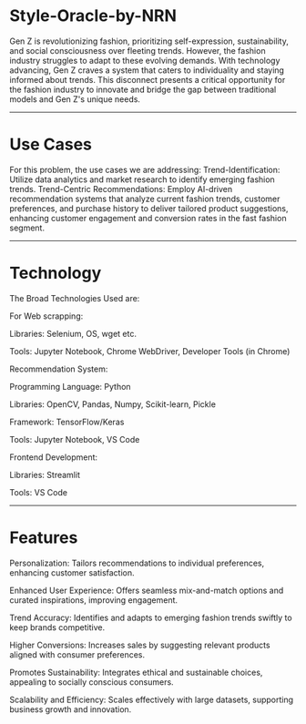 # Style-Oracle-by-NRN
Gen Z is revolutionizing fashion, prioritizing self-expression, sustainability, and social consciousness over fleeting trends. However, the fashion industry struggles to adapt to these evolving demands. With technology advancing, Gen Z craves a system that caters to individuality and staying informed about trends. This disconnect presents a critical opportunity for the fashion industry to innovate and bridge the gap between traditional models and Gen Z's unique needs.
***
# Use Cases
For this problem, the use cases we are addressing:
Trend-Identification: Utilize data analytics and market research to identify emerging fashion trends.
Trend-Centric Recommendations: Employ AI-driven recommendation systems that analyze current fashion trends, customer preferences, and purchase history to deliver tailored product suggestions, enhancing customer engagement and conversion rates in the fast fashion segment.
***
# Technology
The Broad Technologies Used  are:

For Web scrapping: 

Libraries: Selenium, OS, wget etc.

Tools: Jupyter Notebook, Chrome WebDriver, Developer Tools (in Chrome)

Recommendation System:

Programming Language: Python

Libraries: OpenCV, Pandas, Numpy, Scikit-learn, Pickle

Framework: TensorFlow/Keras

Tools: Jupyter Notebook, VS Code

Frontend Development:

Libraries: Streamlit

Tools: VS Code
***
# Features
Personalization: Tailors recommendations to individual preferences, enhancing customer satisfaction.

Enhanced User Experience: Offers seamless mix-and-match options and curated inspirations, improving engagement.

Trend Accuracy: Identifies and adapts to emerging fashion trends swiftly to keep brands competitive.

Higher Conversions: Increases sales by suggesting relevant products aligned with consumer preferences.

Promotes Sustainability: Integrates ethical and sustainable choices, appealing to socially conscious consumers.

Scalability and Efficiency: Scales effectively with large datasets, supporting business growth and innovation.










